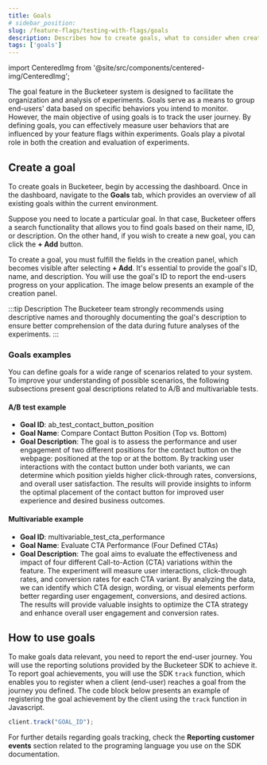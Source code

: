 ```yaml
---
title: Goals
# sidebar_position: 
slug: /feature-flags/testing-with-flags/goals
description: Describes how to create goals, what to consider when creating them, and how to use them.
tags: ['goals']
---
```


import CenteredImg from '@site/src/components/centered-img/CenteredImg';

The goal feature in the Bucketeer system is designed to facilitate the organization and analysis of experiments. Goals serve as a means to group end-users' data based on specific behaviors you intend to monitor. However, the main objective of using goals is to track the user journey. By defining goals, you can effectively measure user behaviors that are influenced by your feature flags within experiments. Goals play a pivotal role in both the creation and evaluation of experiments.

## Create a goal

To create goals in Bucketeer, begin by accessing the dashboard. Once in the dashboard, navigate to the **Goals** tab, which provides an overview of all existing goals within the current environment. 

Suppose you need to locate a particular goal. In that case, Bucketeer offers a search functionality that allows you to find goals based on their name, ID, or description. On the other hand, if you wish to create a new goal, you can click the **+ Add** button.

To create a goal, you must fulfill the fields in the creation panel, which becomes visible after selecting **+ Add**. It's essential to provide the goal's ID, name, and description. You will use the goal's ID to report the end-users progress on your application. The image below presents an example of the creation panel.

<CenteredImg
  imgURL="img/feature-flags/goals/create-goal-v2.png"
  alt="create goal example"
  wSize="400px"
  borderWidth="1px"
/>

:::tip Description
The Bucketeer team strongly recommends using descriptive names and thoroughly documenting the goal's description to ensure better comprehension of the data during future analyses of the experiments.
:::


### Goals examples

You can define goals for a wide range of scenarios related to your system. To improve your understanding of possible scenarios, the following subsections present goal descriptions related to A/B and multivariable tests.

#### A/B test example

- **Goal ID**: ab_test_contact_button_position
- **Goal Name**: Compare Contact Button Position (Top vs. Bottom)
- **Goal Description**: The goal is to assess the performance and user engagement of two different positions for the contact button on the webpage: positioned at the top or at the bottom. By tracking user interactions with the contact button under both variants, we can determine which position yields higher click-through rates, conversions, and overall user satisfaction. The results will provide insights to inform the optimal placement of the contact button for improved user experience and desired business outcomes.

#### Multivariable example

- **Goal ID**: multivariable_test_cta_performance
- **Goal Name**: Evaluate CTA Performance (Four Defined CTAs)
- **Goal Description**: The goal aims to evaluate the effectiveness and impact of four different Call-to-Action (CTA) variations within the feature. The experiment will measure user interactions, click-through rates, and conversion rates for each CTA variant. By analyzing the data, we can identify which CTA design, wording, or visual elements perform better regarding user engagement, conversions, and desired actions. The results will provide valuable insights to optimize the CTA strategy and enhance overall user engagement and conversion rates.

## How to use goals

To make goals data relevant, you need to report the end-user journey. You will use the reporting solutions provided by the Bucketeer SDK to achieve it. To report goal achievements, you will use the SDK `track` function, which enables you to register when a client (end-user) reaches a goal from the journey you defined. The code block below presents an example of registering the goal achievement by the client using the `track` function in Javascript.

```js showLineNumbers
client.track("GOAL_ID");
```

For further details regarding goals tracking, check the **Reporting customer events** section related to the programing language you use on the SDK documentation.

